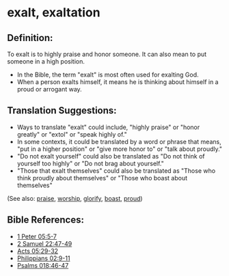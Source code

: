 # exalt, exaltation #

## Definition: ##

To exalt is to highly praise and honor someone. It can also mean to put someone in a high position.

* In the Bible, the term "exalt" is most often used for exalting God.
* When a person exalts himself, it means he is thinking about himself in a proud or arrogant way.

## Translation Suggestions: ##

* Ways to translate "exalt" could include, "highly praise" or "honor greatly" or "extol" or "speak highly of."
* In some contexts, it could be translated by a word or phrase that means, "put in a higher position" or "give more honor to" or "talk about proudly."
* "Do not exalt yourself" could also be translated as "Do not think of yourself too highly" or "Do not brag about yourself."
* "Those that exalt themselves" could also be translated as "Those who think proudly about themselves" or "Those who boast about themselves"

(See also: [praise](../other/praise.md), [worship](../kt/worship.md), [glorify](../kt/glorify.md), [boast](../kt/boast.md), [proud](../other/proud.md))

## Bible References: ##

* [1 Peter 05:5-7](https://door43.org/en/bible/notes/1pe/05/05)
* [2 Samuel 22:47-49](https://door43.org/en/bible/notes/2sa/22/47)
* [Acts 05:29-32](https://door43.org/en/bible/notes/act/05/29)
* [Philippians 02:9-11](https://door43.org/en/bible/notes/php/02/09)
* [Psalms 018:46-47](https://door43.org/en/bible/notes/psa/018/046)


